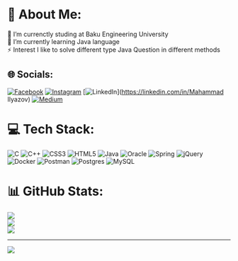 # 💫 About Me:
🤝 I’m currenctly studing at Baku Engineering University<br>🌱 I’m currently learning Java language<br>⚡ Interest I like to solve different type Java Question in different methods


## 🌐 Socials:
[![Facebook](https://img.shields.io/badge/Facebook-%231877F2.svg?logo=Facebook&logoColor=white)](https://facebook.com/ilyazovmehemmed) [![Instagram](https://img.shields.io/badge/Instagram-%23E4405F.svg?logo=Instagram&logoColor=white)](https://instagram.com/milyasov_71) [![LinkedIn](https://img.shields.io/badge/LinkedIn-%230077B5.svg?logo=linkedin&logoColor=white)](https://linkedin.com/in/Mahammad Ilyazov) [![Medium](https://img.shields.io/badge/Medium-12100E?logo=medium&logoColor=white)](https://medium.com/@ilyazovmehemmed) 

# 💻 Tech Stack:
![C](https://img.shields.io/badge/c-%2300599C.svg?style=for-the-badge&logo=c&logoColor=white) ![C++](https://img.shields.io/badge/c++-%2300599C.svg?style=for-the-badge&logo=c%2B%2B&logoColor=white) ![CSS3](https://img.shields.io/badge/css3-%231572B6.svg?style=for-the-badge&logo=css3&logoColor=white) ![HTML5](https://img.shields.io/badge/html5-%23E34F26.svg?style=for-the-badge&logo=html5&logoColor=white) ![Java](https://img.shields.io/badge/java-%23ED8B00.svg?style=for-the-badge&logo=java&logoColor=white) ![Oracle](https://img.shields.io/badge/Oracle-F80000?style=for-the-badge&logo=oracle&logoColor=white) ![Spring](https://img.shields.io/badge/spring-%236DB33F.svg?style=for-the-badge&logo=spring&logoColor=white) ![jQuery](https://img.shields.io/badge/jquery-%230769AD.svg?style=for-the-badge&logo=jquery&logoColor=white) ![Docker](https://img.shields.io/badge/docker-%230db7ed.svg?style=for-the-badge&logo=docker&logoColor=white) ![Postman](https://img.shields.io/badge/Postman-FF6C37?style=for-the-badge&logo=postman&logoColor=white) ![Postgres](https://img.shields.io/badge/postgres-%23316192.svg?style=for-the-badge&logo=postgresql&logoColor=white) ![MySQL](https://img.shields.io/badge/mysql-%2300f.svg?style=for-the-badge&logo=mysql&logoColor=white)
# 📊 GitHub Stats:
![](https://github-readme-stats.vercel.app/api?username=Mahammad55&theme=dark&hide_border=false&include_all_commits=false&count_private=false)<br/>
![](https://github-readme-streak-stats.herokuapp.com/?user=Mahammad55&theme=dark&hide_border=false)<br/>
![](https://github-readme-stats.vercel.app/api/top-langs/?username=Mahammad55&theme=dark&hide_border=false&include_all_commits=false&count_private=false&layout=compact)

---
[![](https://visitcount.itsvg.in/api?id=Mahammad55&icon=0&color=1)](https://visitcount.itsvg.in)

<!-- Proudly created with GPRM ( https://gprm.itsvg.in ) -->
